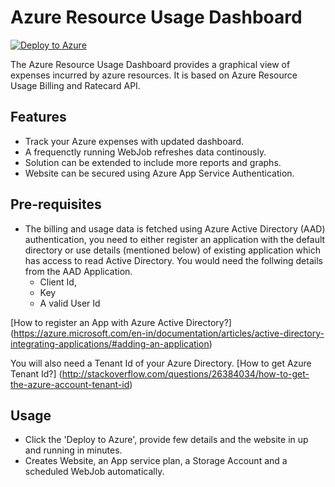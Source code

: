 # Azure Resource Usage Dashboard 
[![Deploy to Azure](http://azuredeploy.net/deploybutton.png)](https://azuredeploy.net/)

The Azure Resource Usage Dashboard provides a graphical view of expenses incurred by azure resources. It is based on Azure Resource Usage Billing and Ratecard API.  


## Features

* Track your Azure expenses with updated dashboard.
* A frequenctly running WebJob refreshes data continously.
* Solution can be extended to include more reports and graphs.
* Website can be secured using Azure App Service Authentication.

## Pre-requisites
* The billing and usage data is fetched using Azure Active Directory (AAD) authentication, you need to either register an application with the default directory
or use details (mentioned below) of existing application which has access to read Active Directory.
You would need the follwing details from the AAD Application.
	* Client Id, 
	* Key
	* A valid User Id

[How to register an App with Azure Active Directory?] (https://azure.microsoft.com/en-in/documentation/articles/active-directory-integrating-applications/#adding-an-application)

You will also need a Tenant Id of your Azure Directory.
[How to get Azure Tenant Id?] (http://stackoverflow.com/questions/26384034/how-to-get-the-azure-account-tenant-id)

## Usage
* Click the 'Deploy to Azure',  provide few details and the website in up and running in minutes.
* Creates Website, an App service plan, a Storage Account and a scheduled WebJob automatically.
